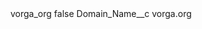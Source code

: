 <?xml version="1.0" encoding="UTF-8"?>
<CustomMetadata xmlns="http://soap.sforce.com/2006/04/metadata" xmlns:xsi="http://www.w3.org/2001/XMLSchema-instance" xmlns:xsd="http://www.w3.org/2001/XMLSchema">
    <label>vorga_org</label>
    <protected>false</protected>
    <values>
        <field>Domain_Name__c</field>
        <value xsi:type="xsd:string">vorga.org</value>
    </values>
</CustomMetadata>
